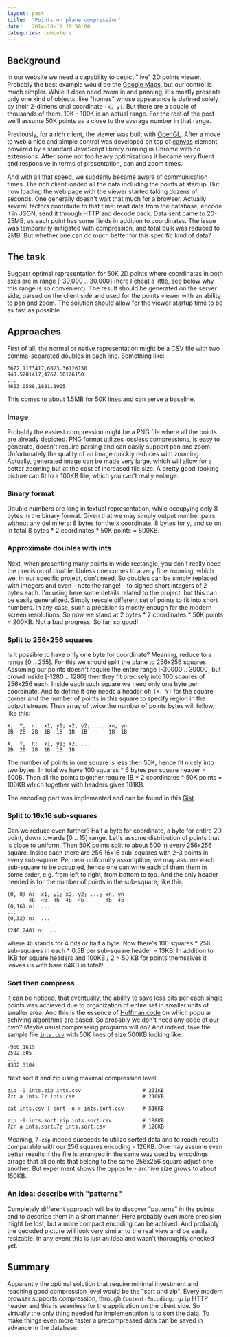 ```yaml
---
layout: post
title:  "Points on plane compression"
date:   2014-10-11 20:58:00
categories: computers
---
```


## Background

In our website we need a capability to depict "live" 2D points viewer. Probably
the best example would be the [Google Maps](https://maps.google.com/), but our
control is much simpler. While it does need zoom in and panning, it's mostly
presents only one kind of objects, like "homes" whose appearance is defined
solely by their 2-dimensional coordinate `(x, y)`. But there are a couple of
thousands of them. 10K - 100K is an actual range. For the rest of the post we'll
assume 50K points as a close to the average number in that range.

Previously, for a rich client, the viewer was built with
[OpenGL](https://www.opengl.org). After a move to web a nice and simple control
was developed on top of [canvas](www.w3schools.com/html/html5_canvas.asp)
element powered by a standard JavaScript library running in Chrome with no
extensions. After some not too heavy optimizations it became very fluent and
responsive in terms of presentation, pan and zoom times.

And with all that speed, we suddenly became aware of communication times. The
rich client loaded all the data including the points at startup. But now loading
the web page with the viewer started taking dozens of seconds. One generally
doesn't wait that much for a browser. Actually several factors contribute to
that time: read data from the database, encode it in JSON, send it through HTTP
and decode back. Data sent came to 20-25MB, as each point has some fields in
addition to coordinates. The issue was temporarily mitigated with compression,
and total bulk was reduced to 2MB. But whether one can do much better for this
specific kind of data?

## The task

Suggest optimal representation for 50K 2D points where coordinates in both axes
are in range \[-30,000 .. 30,000\] (here I cheat a little, see below why this
range is so convenient). The result should be generated on the server side,
parsed on the client side and used for the points viewer with an ability to pan
and zoom. The solution should allow for the viewer startup time to be as fast as
possible.

## Approaches

First of all, the normal or native representation might be a CSV file with two
comma-separated doubles in each line. Something like:

    6672.1173417,6023.36126150
    940.5201417,4767.60126150
    ...
    4653.0588,1881.1905

This comes to about 1.5MB for 50K lines and can serve a baseline.

### Image

Probably the easiest compression might be a PNG file where all the points are
already depicted. PNG format utilizes lossless compressions, is easy to
generate, doesn't require parsing and can easily support pan and zoom.
Unfortunately the quality of an image quickly reduces with zooming. Actually,
generated image can be made very large, which will allow for a better zooming
but at the cost of increased file size. A pretty good-looking picture can fit to
a 100KB file, which you can't really enlarge.

### Binary format

Double numbers are long in textual representation, while occupying only 8 bytes
in the binary format. Given that we may simply output number pairs without any
delimiters: 8 bytes for the x coordinate, 8 bytes for y, and so on. In total
8 bytes * 2 coordinates * 50K points = 800KB.

### Approximate doubles with ints

Next, when presenting many points in wide rectangle, you don't really need
the precision of double. Unless one comes to a very fine zooming, which we, in
our specific project, don't need. So doubles can be simply replaced with
integers and even - note the range! - to signed short integers of 2 bytes
each. I'm using here some details related to the project, but this can be
easily generalized. Simply rescale different set of points to fit into short
numbers. In any case, such a precision is mostly enough for the modern
screen resolutions. So now we stand at 2 bytes * 2 coordinates * 50K points =
200KB. Not a bad progress. So far, so good!

### Split to 256x256 squares

Is it possible to have only one byte for coordinate? Meaning, reduce to a
range \[0 .. 255\]. For this we should split the plane to 256x256 squares.
Assuming our points doesn't require the entire range \[-30000 .. 30000\] but
crowd inside \[-1280 .. 1280\] then they fit precisely into 100 sqaures of
256x256 each. Inside each such square we need only one byte per coordinate.
And to define it one needs a header of: `(X, Y)` for the square corner and
the number of points in this square to specify region in the output stream. Then
array of twice the number of points bytes will follow, like this:

    X,  Y,  n:  x1, y1; x2, y2; ...; xn, yn
    2B  2B  2B  1B  1B  1B  1B       1B  1B

    X,  Y,  n:  x1, y1; x2, ...
    2B  2B  2B  1B  1B  1B

The number of points in one square is less then 50K, hence fit nicely into
two bytes. In total we have 100 squares * 6 bytes per square header = 600B.
Then all the points together require 1B * 2 coordinates * 50K points = 100KB
which together with headers gives 101KB.

The encoding part was implemented and can be found in this
[Gist](https://gist.github.com/barahilia/0b05006c8e33f453e4f4).

### Split to 16x16 sub-squares

Can we reduce even further? Half a byte for coordinate, a byte for entire 2D
point, down towards \[0 .. 15\] range. Let's assume distribution of points
that is close to uniform. Then 50K points split to about 500 in every 256x256
square. Inside each there are 256 16x16 sub-squares with 2-3 points in every
sub-square. Per near uniformity assumption, we may assume each sub-square to
be occupied, hence one can write each of them them in some order, e.g. from
left to right, from bottom to top. And the only header needed is for the number
of points in the sub-square, like this:

    (0, 0) n:  x1, y1; x2, y2; ...; xn, yn
           4b  4b  4b  4b  4b       4b  4b
    (0,16) n:  ...
    ...
    (0,32) n:  ...
    ...
    (240,240) n:  ...

where `4b` stands for 4 bits or half a byte. Now there's 100 squares * 256
sub-squares in each * 0.5B per sub-square header = 13KB. In addition to 1KB
for square headers and 100KB / 2 = 50 KB for points themselves it leaves us
with bare 64KB in total!!

### Sort then compress

It can be noticed, that eventually, the ability to save less bits per each
single points was achieved due to organization of entire set in smaller units
of smaller area. And this is the essence of
[Huffman code](http://en.wikipedia.org/wiki/Huffman_coding) on which popular
achiving algorithms are based. So probably we don't need any code of our own?
Maybe usual compressing programs will do? And indeed, take the sample file
[`ints.csv`](https://gist.github.com/barahilia/0b05006c8e33f453e4f4#file-ints-csv)
with 50K lines of size 500KB looking like:

    -960,1619
    2592,805
    ...
    4382,3104

Next sort it and zip using maximal compression level:

    zip -9 ints.zip ints.csv                    # 231KB
    7zr a ints.7z ints.csv                      # 210KB
    
    cat ints.csv | sort -n > ints.sort.csv      # 516KB
    
    zip -9 ints.sort.zip ints.sort.csv          # 188KB
    7zr a ints.sort.7z ints.sort.csv            # 126KB

Meaning, `7-zip` indeed succeeds to utilize sorted data and to reach results
comparable with our 256 squares encoding - 126KB. One may assume even better
results if the file is arranged in the same way used by encodings: arrage
that all points that belong to the same 256x256 square adjust one another.
But experiment shows the opposite - archive size grows to about 150KB.

### An idea: describe with "patterns"

Completely different approach will be to discover "patterns" in the points and
to describe them in a short manner. Here probably even more precision might be
lost, but a more compact encoding can be achived. And probably the decoded
picture will look very similar to the real view and be easily resizable. In any
event this is just an idea and wasn't thoroughly checked yet.

## Summary

Apparently the optimal solution that require minimal investment and reaching
good compression level would be the "sort and zip". Every modern browser
supports compression, through `Content-Encoding: gzip` HTTP header and this is
seamless for the application on the client side. So virtually the only thing
needed for implementation is to sort the data. To make things even more faster
a precompressed data can be saved in advance in the database.


